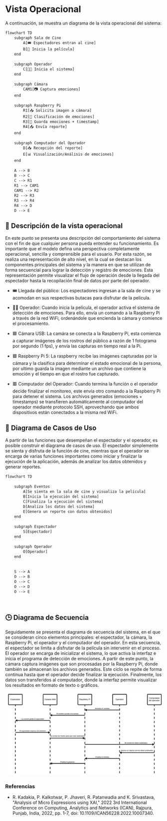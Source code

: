# Vista Operacional
A continuación, se muestra un diagrama de la vista operacional del sistema:

```mermaid
flowchart TD
    subgraph Sala de Cine
        A[🎟️ Espectadores entran al cine]
        B[🎥 Inicia la película]
    end

    subgraph Operador
        C[🧑‍💻 Inicia el sistema]
    end

    subgraph Cámara
        CAM1[📷 Captura emociones]
    end

    subgraph Raspberry Pi
        R1[📥 Solicita imagen a cámara]
        R2[🧠 Clasificación de emociones]
        R3[💾 Guarda emociones + timestamp]
        R4[📤 Envía reporte]
    end

    subgraph Computador del Operador
        D[📥 Recepción del reporte]
        E[📊 Visualización/Análisis de emociones]
    end

    A --> B
    B --> C
    C --> R1
    R1 --> CAM1
    CAM1 --> R2
    R2 --> R3
    R3 --> R4
    R4 --> D
    D --> E

```

## 🧩 Descripción de la vista operacional
En este punto se presenta una descripción del comportamiento del sistema con el fin de que cualquier persona pueda entender su funcionamiento. Es importante que el modelo defina una perspectiva completamente operacional, sencilla y comprensible para el usuario. Por esta razón, se realiza una representación de alto nivel, en la cual se destacan los componentes principales del sistema y la manera en que se utilizan de forma secuencial para lograr la detección y registro de emociones. Esta representación permite visualizar el flujo de operación desde la llegada del espectador hasta la recopilación final de datos por parte del operador.

- 🎟️ Llegada del público: Los espectadores ingresan a la sala de cine y se acomodan en sus respectivas butacas para disfrutar de la película.

- 🧑‍💻 Operador: Cuando inicia la película, el operador activa el sistema de detección de emociones. Para ello, envía un comando a la Raspberry Pi a través de la red WiFi, ordenándole que encienda la cámara y comience el procesamiento.

- 🟦 Cámara USB: La camára se conecta a la Raspberry Pi, esta comienza a capturar imágenes de los rostros del público a razón de 1 fotograma por segundo (1 fps), y envía las capturas en tiempo real a la Pi.

- 🟩 Raspberry Pi 5: La raspberry recibe las imágenes capturadas por la cámara y la clasifica para determinar el estado emocional de la persona, por ultimo guarda la imagen mediante un archivo que contiene la emoción y el tiempo en que el rostro fue capturado.

- 🟥 Computador del Operador: Cuando termina la función o el operador decide finalizar el monitoreo, este envía otro comando a la Raspberry Pi para detener el sistema. Los archivos generados (emociones + timestamps) se transfieren automáticamente al computador del operador mediante protocolo SSH, aprovechando que ambos dispositivos están conectados a la misma red WiFi.

## 🎯 Diagrama de Casos de Uso
A partir de las funciones que desempeñan el espectador y el operador, es posible construir el diagrama de casos de uso. El espectador simplemente se sienta y disfruta de la función de cine, mientras que el operador se encarga de varias funciones importantes como iniciar y finalizar la ejecución de la aplicación, además de analizar los datos obtenidos y generar reportes.

```mermaid
flowchart TD

    subgraph Eventos
        A[Se sienta en la sala de cine y visualiza la película]
        B[Inicia la ejecución del sistema]
        C[Finaliza la ejecución del sistema]
        D[Analiza los datos del sistema]
        E[Genera un reporte con datos obtenidos]
    end

    subgraph Espectador
        S[Espectador]
    end

    subgraph Operador
        O[Operador]
    end


    S --> A
    O --> B
    O --> C
    O --> D
    O --> E



```

## 🕒 Diagrama de Secuencia
Seguidamente se presenta el diagrama de secuencia del sistema, en el que se consideran cinco elementos principales: el espectador, la cámara, la Raspberry Pi, el operador y el computador del operador. En esta secuencia, el espectador se limita a disfrutar de la película sin intervenir en el proceso. El operador se encarga de inicializar el sistema, lo que activa la interfaz e inicia el programa de detección de emociones. A partir de este punto, la cámara captura imágenes que son procesadas por la Raspberry Pi, donde también se almacenan los archivos generados. Este ciclo se repite de forma continua hasta que el operador decide finalizar la ejecución. Finalmente, los datos son transferidos al computador, donde la interfaz permite visualizar los resultados en formato de texto o gráficos.

<p align="center">
  <img src="../imag/secuencia.jfif"  width="800"/>
</p>

### Referencias
- R. Kadakia, P. Kalkotwar, P. Jhaveri, R. Patanwadia and K. Srivastava, "Analysis of Micro Expressions using XAI," 2022 3rd International Conference on Computing, Analytics and Networks (ICAN), Rajpura, Punjab, India, 2022, pp. 1-7, doi: 10.1109/ICAN56228.2022.10007340.
